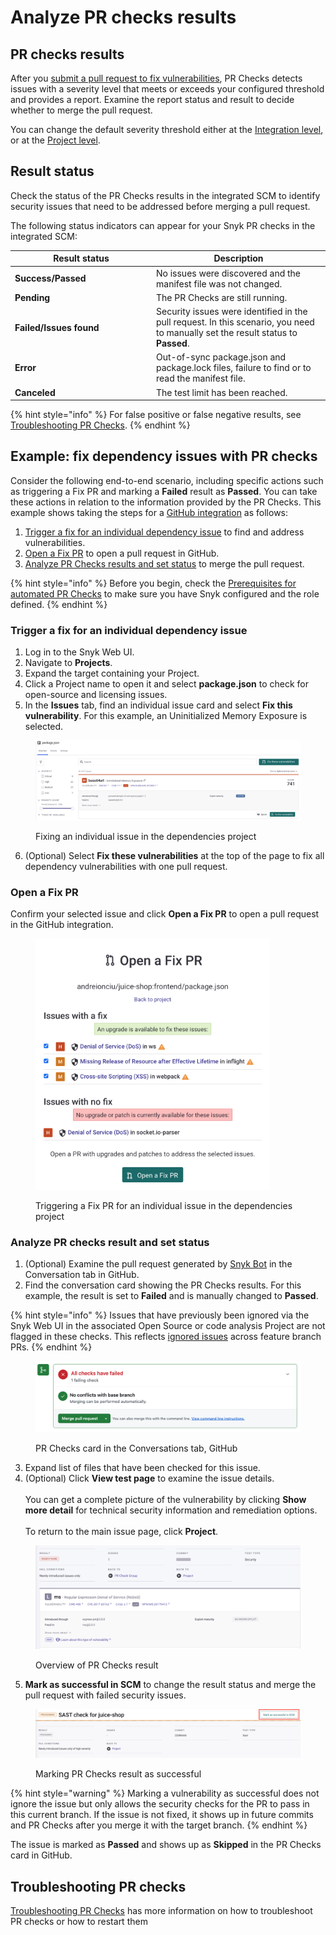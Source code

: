 # Analyze PR checks results

## PR checks results

After you [submit a pull request to fix vulnerabilities](../../snyk-open-source/manage-vulnerabilities/fix-your-vulnerabilities.md), PR Checks detects issues with a severity level that meets or exceeds your configured threshold and provides a report. Examine the report status and result to decide whether to merge the pull request.

You can change the default severity threshold either at the [Integration level](configure-pull-request-checks.md#configure-pr-checks-at-the-integration-level), or at the [Project level](configure-pull-request-checks.md#configure-pr-checks-at-the-project-level).

## Result status

Check the status of the PR Checks results in the integrated SCM to identify security issues that need to be addressed before merging a pull request.

The following status indicators can appear for your Snyk PR checks in the integrated SCM:

<table><thead><tr><th width="212">Result status</th><th>Description</th></tr></thead><tbody><tr><td><strong>Success/Passed</strong></td><td>No issues were discovered and the manifest file was not changed.</td></tr><tr><td><strong>Pending</strong></td><td>The PR Checks are still running.</td></tr><tr><td><strong>Failed/Issues found</strong></td><td>Security issues were identified in the pull request. In this scenario, you need to manually set the result status to <strong>Passed</strong>.</td></tr><tr><td><strong>Error</strong></td><td>Out-of-sync package.json and package.lock files, failure to find or to read the manifest file.</td></tr><tr><td><strong>Canceled</strong></td><td>The test limit has been reached.</td></tr></tbody></table>

{% hint style="info" %}
For false positive or false negative results, see [Troubleshooting PR Checks](troubleshoot-pr-checks.md).
{% endhint %}

## **Example: fix dependency issues with PR checks**

Consider the following end-to-end scenario, including specific actions such as triggering a Fix PR and marking a **Failed** result as **Passed**. You can take these actions in relation to the information provided by the PR Checks. This example shows taking the steps for a [GitHub integration](../../../scm-integrations/organization-level-integrations/github.md) as follows:

1. [Trigger a fix for an individual dependency issue](analyze-pr-checks-results.md#trigger-a-fix-for-an-individual-dependency-issue) to find and address vulnerabilities.
2. [Open a Fix PR](analyze-pr-checks-results.md#open-a-fix-pr) to open a pull request in GitHub.
3. [Analyze PR Checks results and set status](analyze-pr-checks-results.md#analyze-pr-checks-result-and-set-status) to merge the pull request.

{% hint style="info" %}
Before you begin, check the [Prerequisites for automated PR Checks](configure-pull-request-checks.md#prerequisites-for-automated-pr-checks) to make sure you have Snyk configured and the role defined.
{% endhint %}

### Trigger a fix for an individual dependency issue

1. Log in to the Snyk Web UI.
2. Navigate to **Projects**.
3. Expand the target containing your Project.
4. Click a Project name to open it and select **package.json** to check for open-source and licensing issues.
5. In the **Issues** tab, find an individual issue card and select **Fix this vulnerability**. For this example, an Uninitialized Memory Exposure is selected.

<figure><img src="../../../.gitbook/assets/projects-issues-overview.png" alt="Fixing individual issue in dependencies project."><figcaption><p>Fixing an individual issue in the dependencies project</p></figcaption></figure>

6. (Optional) Select **Fix these vulnerabilities** at the top of the page to fix all dependency vulnerabilities with one pull request.

### Open a Fix PR

Confirm your selected issue and click **Open a Fix PR** to open a pull request in the GitHub integration.

<figure><img src="../../../.gitbook/assets/trigger-open-fix-pr.png" alt="Triggering a Fix PR for an individual issue in dependencies project." width="375"><figcaption><p>Triggering a Fix PR for an individual issue in the dependencies project</p></figcaption></figure>

### Analyze PR checks result and set status

1. (Optional) Examine the pull request generated by [Snyk Bot](../../../scm-integrations/organization-level-integrations/github.md#commit-signing) in the Conversation tab in GitHub.
2. Find the conversation card showing the PR Checks results. For this example, the result is set to **Failed** and is manually changed to **Passed**.&#x20;

{% hint style="info" %}
Issues that have previously been ignored via the Snyk Web UI in the associated Open Source or code analysis Project are not flagged in these checks. This reflects [ignored issues](../../../manage-risk/prioritize-issues-for-fixing/ignore-issues/) across feature branch PRs.
{% endhint %}

<figure><img src="../../../.gitbook/assets/github-pr-checks-card (1).png" alt="PR Checks card in the Conversations tab, GitHub."><figcaption><p>PR Checks card in the Conversations tab, GitHub</p></figcaption></figure>

3. Expand list of files that have been checked for this issue.
4. (Optional) Click **View test page** to examine the issue details.\
   \
   You can get a complete picture of the vulnerability by clicking **Show more detail** for technical security information and remediation options.\
   \
   To return to the main issue page, click **Project**.

<figure><img src="../../../.gitbook/assets/result_page_PR_Checks (1).png" alt="Overview of PR Checks result."><figcaption><p>Overview of PR Checks result</p></figcaption></figure>

5. **Mark as successful in SCM** to change the result status and merge the pull request with failed security issues.

<figure><img src="../../../.gitbook/assets/github-mark-result-successful.png" alt="Marking PR Checks result as successful."><figcaption><p>Marking PR Checks result as successful</p></figcaption></figure>

{% hint style="warning" %}
Marking a vulnerability as successful does not ignore the issue but only allows the security checks for the PR to pass in this current branch. If the issue is not fixed, it shows up in future commits and PR Checks after you merge it with the target branch.
{% endhint %}

The issue is marked as **Passed** and shows up as **Skipped** in the PR Checks card in GitHub.

## Troubleshooting PR checks

[Troubleshooting PR Checks](troubleshoot-pr-checks.md) has more information on how to troubleshoot PR checks or how to restart them
